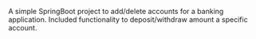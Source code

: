 A simple SpringBoot project to add/delete accounts for a banking application.
Included functionality to deposit/withdraw amount a specific account.
